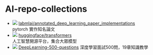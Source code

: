 # AI-repo-collections
- ![](https://img.shields.io/github/stars/labmlai/annotated_deep_learning_paper_implementations?style=social)
  [labmlai/annotated_deep_learning_paper_implementations](https://github.com/labmlai/annotated_deep_learning_paper_implementations)\
  pytorch 實作知名論文
- ![](https://img.shields.io/github/stars/huggingface/transformers?style=social)
  [huggingface/transformers](https://github.com/huggingface/transformers)\
  人工智慧開源平台，集合大眾模型
- ![](https://img.shields.io/github/stars/scutan90/DeepLearning-500-questions?style=social)
  [DeepLearning-500-questions](https://github.com/scutan90/DeepLearning-500-questions)
  深度學習面試500問，19章知識教學
